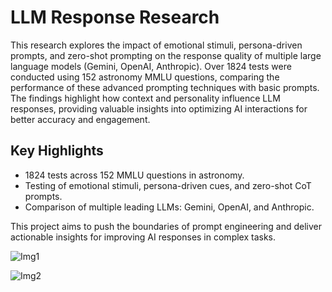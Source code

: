 # LLM Response Research

This research explores the impact of emotional stimuli, persona-driven prompts, and zero-shot prompting on the response quality of multiple large language models (Gemini, OpenAI, Anthropic). Over 1824 tests were conducted using 152 astronomy MMLU questions, comparing the performance of these advanced prompting techniques with basic prompts. The findings highlight how context and personality influence LLM responses, providing valuable insights into optimizing AI interactions for better accuracy and engagement.

## Key Highlights
- 1824 tests across 152 MMLU questions in astronomy.
- Testing of emotional stimuli, persona-driven cues, and zero-shot CoT prompts.
- Comparison of multiple leading LLMs: Gemini, OpenAI, and Anthropic.

This project aims to push the boundaries of prompt engineering and deliver actionable insights for improving AI responses in complex tasks.

![Img1](https://github.com/user-attachments/assets/2168a594-6503-469e-855e-ee48dbf5646f)

![Img2](https://github.com/user-attachments/assets/4e4627c5-4786-461e-8d73-358acc45bb37)



